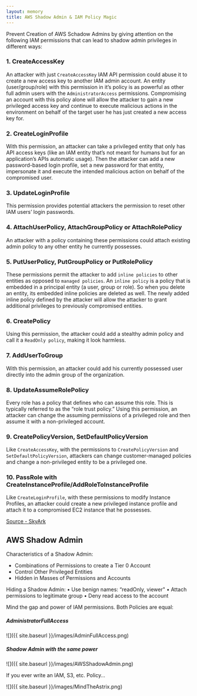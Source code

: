 ```yaml
---
layout: memory
title: AWS Shadow Admin & IAM Policy Magic  
---
```


Prevent Creation of AWS Schadow Admins by giving attention on the following IAM permissions that can lead to shadow admin privileges in different ways:

### 1. CreateAccessKey
An attacker with just `CreateAccessKey` IAM API permission could abuse it to create a new access key to another IAM admin account. An entity (user/group/role) with this permission in it’s policy is as powerful as other full admin users with the `AdministratorAccess` permissions. Compromising an account with this policy alone will allow the attacker to gain a new privileged access key and continue to execute malicious actions in the environment on behalf of the target user he has just created a new access key for.

### 2. CreateLoginProfile
With this permission, an attacker can take a privileged entity that only has API access keys (like an IAM entity that’s not meant for humans but for an application’s APIs automatic usage). Then the attacker can add a new password-based login profile, set a new password for that entity, impersonate it and execute the intended malicious action on behalf of the compromised user.

### 3. UpdateLoginProfile
This permission provides potential attackers the permission to reset other IAM users’ login passwords.

### 4. AttachUserPolicy, AttachGroupPolicy or AttachRolePolicy
An attacker with a policy containing these permissions could attach existing admin policy to any other entity he currently possesses.

### 5. PutUserPolicy, PutGroupPolicy or PutRolePolicy
These permissions permit the attacker to add `inline policies` to other entities as opposed to `managed policies`. An `inline policy` is a policy that is embedded in a principal entity (a user, group or role). So when you delete an entity, its embedded inline policies are deleted as well. The newly added inline policy defined by the attacker will allow the attacker to grant additional privileges to previously compromised entities.

### 6. CreatePolicy
Using this permission, the attacker could add a stealthy admin policy and call it a `ReadOnly policy`, making it look harmless.

### 7. AddUserToGroup
With this permission, an attacker could add his currently possessed user directly into the admin group of the organization.

### 8. UpdateAssumeRolePolicy
Every role has a policy that defines who can assume this role. This is typically referred to as the “role trust policy.” Using this permission, an attacker can change the assuming permissions of a privileged role and then assume it with a non-privileged account.

### 9. CreatePolicyVersion, SetDefaultPolicyVersion
Like `CreateAccessKey`, with the permissions to `CreatePolicyVersion` and `SetDefaultPolicyVersion`, attackers can change customer-managed policies and change a non-privileged entity to be a privileged one.

### 10. PassRole with CreateInstanceProfile/AddRoleToInstanceProfile
Like `CreateLoginProfile`, with these permissions to modify Instance Profiles, an attacker could create a new privileged instance profile and attach it to a compromised EC2 instance that he possesses.

[Source - SkyArk](https://github.com/cyberark/SkyArk)

## AWS Shadow Admin 

Characteristics of a Shadow Admin:
* Combinations of Permissions to create a Tier 0 Account
* Control Other Privileged Entities
* Hidden in Masses of Permissions and Accounts

Hiding a Shadow Admin:
• Use benign names: “readOnly, viewer"
• Attach permissions to legitimate group
• Deny read access to the account

Mind the gap and power of IAM permissions. Both Policies are equal:

##### AdministratorFullAccess
![]({{ site.baseurl }}/images/AdminFullAccess.png)

##### Shadow Admin with the same power
![]({{ site.baseurl }}/images/AWSShadowAdmin.png)

If you ever write an IAM, S3, etc. Policy…

![]({{ site.baseurl }}/images/MindTheAstrix.png)

